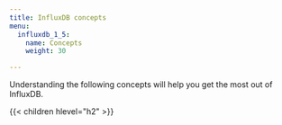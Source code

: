 ```yaml
---
title: InfluxDB concepts
menu:
  influxdb_1_5:
    name: Concepts
    weight: 30

---
```


Understanding the following concepts will help you get the most out of InfluxDB.

{{< children hlevel="h2" >}}
